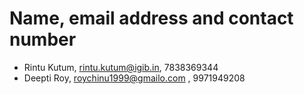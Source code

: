 # Name, email address and contact number
- Rintu Kutum, rintu.kutum@igib.in, 7838369344
- Deepti Roy, roychinu1999@gmailo.com , 9971949208

